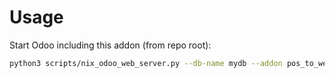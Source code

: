 # Usage

Start Odoo including this addon (from repo root):

```bash
python3 scripts/nix_odoo_web_server.py --db-name mydb --addon pos_to_weight_by_product_uom
```
